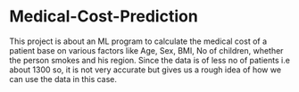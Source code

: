 # Medical-Cost-Prediction
This project is about an ML program to calculate the medical cost of a patient base on various factors like Age, Sex, BMI, No of children, whether the person smokes and his region.
Since the data is of less no of patients i.e about 1300 so, it is not very accurate but gives us a rough idea of how we can use the data in this case.
